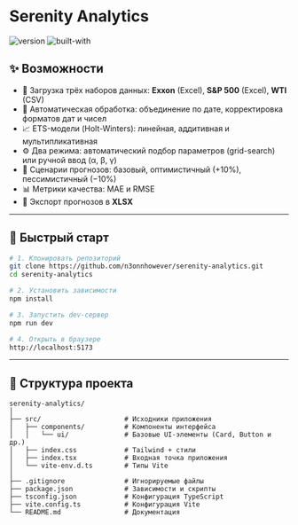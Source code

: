 # Serenity Analytics

![version](https://img.shields.io/badge/version-0.1.0-purple) 
![built-with](https://img.shields.io/badge/built%20with-React%20%2B%20TypeScript-%236F42C1)

## ✨ Возможности

- 📂 Загрузка трёх наборов данных: **Exxon** (Excel), **S&P 500** (Excel), **WTI** (CSV)  
- 🔄 Автоматическая обработка: объединение по дате, корректировка форматов дат и чисел  
- 📈 ETS-модели (Holt-Winters): линейная, аддитивная и мультипликативная  
- ⚙️ Два режима: автоматический подбор параметров (grid-search) или ручной ввод (α, β, γ)  
- 🔮 Сценарии прогнозов: базовый, оптимистичный (+10%), пессимистичный (−10%)  
- 📊 Метрики качества: MAE и RMSE  
- 💾 Экспорт прогнозов в **XLSX**  

---

## 🚀 Быстрый старт

```bash
# 1. Клонировать репозиторий
git clone https://github.com/n3onnhowever/serenity-analytics.git
cd serenity-analytics

# 2. Установить зависимости
npm install

# 3. Запустить dev-сервер
npm run dev

# 4. Открыть в браузере
http://localhost:5173
```

---

## 📂 Структура проекта

```
serenity-analytics/
│
├── src/                     # Исходники приложения
│   ├── components/          # Компоненты интерфейса
│   │   └── ui/              # Базовые UI-элементы (Card, Button и др.)
│   ├── index.css            # Tailwind + стили
│   ├── index.tsx            # Входная точка приложения
│   └── vite-env.d.ts        # Типы Vite
│
├── .gitignore               # Игнорируемые файлы
├── package.json             # Зависимости и скрипты
├── tsconfig.json            # Конфигурация TypeScript
├── vite.config.ts           # Конфигурация Vite
└── README.md                # Документация
```
